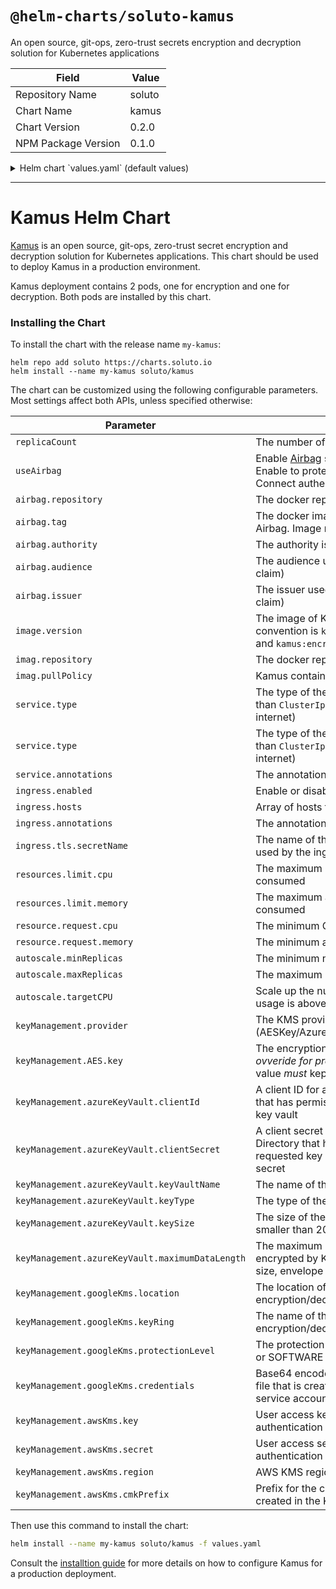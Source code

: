 # `@helm-charts/soluto-kamus`

An open source, git-ops, zero-trust secrets encryption and decryption solution for Kubernetes applications

| Field               | Value  |
| ------------------- | ------ |
| Repository Name     | soluto |
| Chart Name          | kamus  |
| Chart Version       | 0.2.0  |
| NPM Package Version | 0.1.0  |

<details>

<summary>Helm chart `values.yaml` (default values)</summary>

```yaml
# Default values for kamus.
# This is a YAML-formatted file.
# Declare variables to be passed into your templates.
replicaCount: 1
useAirbag: false
airbag:
  repository: soluto
  tag: 0.8
image:
  version: 0.3.0.0
  repository: soluto
  pullPolicy: IfNotPresent
pod:
  annotations: {}
service:
  type: ClusterIP
  annotations:
    prometheus.io/scrape: 'true'
ingress:
  enabled: false
resources:
  limits:
    cpu: 500m
    memory: 600Mi
  requests:
    cpu: 100m
    memory: 128Mi
autoscale:
  minReplicas: 2
  maxReplicas: 10
  targetCPU: 50
keyManagement:
  provider: AESKey
  AES:
    key: rWnWbaFutavdoeqUiVYMNJGvmjQh31qaIej/vAxJ9G0=
```

</details>

---

# Kamus Helm Chart

[Kamus](https://github.com/Soluto/kamus) is an open source, git-ops, zero-trust secret encryption and decryption solution for Kubernetes applications.
This chart should be used to deploy Kamus in a production environment.

Kamus deployment contains 2 pods, one for encryption and one for decryption. Both pods are installed by this chart.

### Installing the Chart

To install the chart with the release name `my-kamus`:

```
helm repo add soluto https://charts.soluto.io
helm install --name my-kamus soluto/kamus
```

The chart can be customized using the following configurable parameters. Most settings affect both APIs, unless specified otherwise:

| Parameter                                       | Description                                                                                                                                         | Default                                        |
| ----------------------------------------------- | --------------------------------------------------------------------------------------------------------------------------------------------------- | ---------------------------------------------- |
| `replicaCount`                                  | The number of replicas                                                                                                                              | 1                                              |
| `useAirbag`                                     | Enable [Airbag](https://github.com/Soluto/airbag) side car for encryption API. Enable to protect encryption API with Openid-Connect authentication. | `false`                                        |
| `airbag.repository`                             | The docker repository to pull Airbag from.                                                                                                          | `soluto`                                       |
| `airbag.tag`                                    | The docker image tag to use when pulling Airbag. Image name will be `airbag:{tag}`.                                                                 | `soluto`                                       |
| `airbag.authority`                              | The authority issueing the token                                                                                                                    |
| `airbag.audience`                               | The audience used to validate the token (`aud` claim)                                                                                               |
| `airbag.issuer`                                 | The issuer used to validate the token (`iss` claim)                                                                                                 |
| `image.version`                                 | The image of Kamus to pull. Image naming convention is `kamus:encryption-{version}` and `kamus:encryption-{version}`                                | `0.2.2.0`                                      |
| `imag.repository`                               | The docker repository to pull the images from                                                                                                       | `soluto`                                       |
| `imag.pullPolicy`                               | Kamus containers pull policy                                                                                                                        | `IfNotPresent`                                 |
| `service.type`                                  | The type of the service (careful, values other than `ClusterIp` expose the decryptor to the internet)                                               | `ClusterIp`                                    |
| `service.type`                                  | The type of the service (careful, values other than `ClusterIp` expose the decryptor to the internet)                                               | `ClusterIp`                                    |
| `service.annotations`                           | The annotations for the service                                                                                                                     | `prometheus.io/scrape: "true"`                 |
| `ingress.enabled`                               | Enable or disable ingress for encryptor API                                                                                                         | `false`                                        |
| `ingress.hosts`                                 | Array of hosts for the ingress                                                                                                                      |
| `ingress.annotations`                           | The annotations for the ingress                                                                                                                     |
| `ingress.tls.secretName`                        | The name of the TLS secret that should be used by the ingress                                                                                       |
| `resources.limit.cpu`                           | The maximum CPU cores that can be consumed                                                                                                          | `500m`                                         |
| `resources.limit.memory`                        | The maximum amount of memory that can be consumed                                                                                                   | `600Mi`                                        |
| `resource.request.cpu`                          | The minimum CPU cores                                                                                                                               | `100m`                                         |
| `resource.request.memory`                       | The minimum amount of memory                                                                                                                        | `128Mi`                                        |
| `autoscale.minReplicas`                         | The minimum number of pods                                                                                                                          | 2                                              |
| `autoscale.maxReplicas`                         | The maximum number of pods                                                                                                                          | 10                                             |
| `autoscale.targetCPU`                           | Scale up the numnber of pods when CPU usage is above this percentage                                                                                | 50                                             |
| `keyManagement.provider`                        | The KMS provider (AESKey/AzureKeyVault/GoogleKms/AwsKms)                                                                                            | AES                                            |
| `keyManagement.AES.key`                         | The encryption key used by the AES provider, _ovveride for production deployments_. This value _must_ kept secret                                   | `rWnWbaFutavdoeqUiVYMNJGvmjQh31qaIej/vAxJ9G0=` |
| `keyManagement.azureKeyVault.clientId`          | A client ID for a valid Azure Active Directory that has permissions to access the requested key vault                                               |
| `keyManagement.azureKeyVault.clientSecret`      | A client secret for a valid Azure Active Directory that has permissions to access the requested key vault. This value _must_ kept secret            |
| `keyManagement.azureKeyVault.keyVaultName`      | The name of the KeyVault to use                                                                                                                     |
| `keyManagement.azureKeyVault.keyType`           | The type of the keys                                                                                                                                | `RSA-HSM`                                      |
| `keyManagement.azureKeyVault.keySize`           | The size of the keys. Do not set to values smaller than 2048 for RSA keys                                                                           | `2048`                                         |
| `keyManagement.azureKeyVault.maximumDataLength` | The maximum number of bytes that can be encrypted by KeyVaults. For data in bigger size, envelope encryption is used.                               | `214`                                          |
| `keyManagement.googleKms.location`              | The location of the keyring used for encryption/decryption                                                                                          |
| `keyManagement.googleKms.keyRing`               | The name of the keyring used for encryption/decryption                                                                                              |
| `keyManagement.googleKms.protectionLevel`       | The protection of the keys, can be either HSM or SOFTWARE                                                                                           | HSM                                            |
| `keyManagement.googleKms.credentials`           | Base64 encoded credentials files (the JSON file that is created when creating keys for service account on google)                                   |
| `keyManagement.awsKms.key`                      | User access key to use for AWS KMS authentication                                                                                                   |
| `keyManagement.awsKms.secret`                   | User access secret to use for AWS KMS authentication                                                                                                |
| `keyManagement.awsKms.region`                   | AWS KMS region                                                                                                                                      |
| `keyManagement.awsKms.cmkPrefix`                | Prefix for the customer master keys that are created in the KMS                                                                                     |

Then use this command to install the chart:

```bash
helm install --name my-kamus soluto/kamus -f values.yaml
```

Consult the [installtion guide](https://github.com/Soluto/kamus/blob/master/docs/install.md) for more details on how to configure Kamus for a production deployment.
